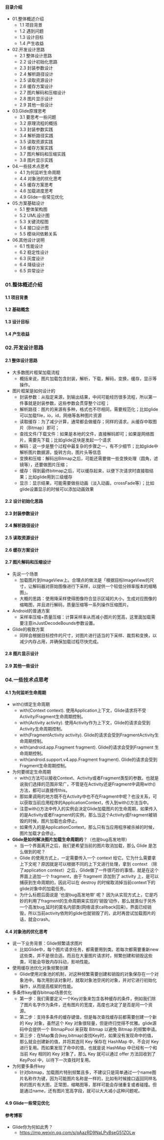 #### 目录介绍
- 01.整体概述介绍
    - 1.1 项目背景
    - 1.2 遇到问题
    - 1.3 设计目标
    - 1.4 产生收益
- 02.开发设计思路
    - 2.1 整体设计思路
    - 2.2 设计初始化思路
    - 2.3 封装参数设计
    - 2.4 解析路径设计
    - 2.5 读取资源设计
    - 2.6 缓存方案设计
    - 2.7 图片解码和压缩设计
    - 2.8 图片显示设计
    - 2.9 其他一些设计
- 03.Glide原理思考
    - 3.1 要思考一些问题
    - 3.2 原理流程的概括
    - 3.3 封装参数实践
    - 3.4 解析路径实践
    - 3.5 读取资源实践
    - 3.6 缓存方案实践
    - 3.7 图片解码和压缩实践
    - 3.8 图片显示实践
- 04.一些技术点思考
    - 4.1 为何监听生命周期
    - 4.4 对象池的优化思考
    - 4.5 缓存方案思考
    - 4.6 加载进度思考
    - 4.9 Glide一些常见优化
- 05.方案基础设计
    - 5.1 整体架构图
    - 5.2 UML设计图
    - 5.3 关键流程图
    - 5.4 接口设计图
    - 5.5 模块间依赖关系
- 06.其他设计说明
    - 6.1 性能设计
    - 6.2 稳定性设计
    - 6.3 灰度设计
    - 6.4 降级设计
    - 6.5 异常设计




### 01.整体概述介绍
#### 1.1 项目背景



#### 1.2 基础概念


#### 1.3 设计目标


#### 1.4 产生收益




### 02.开发设计思路
#### 2.1 整体设计思路
- 大多数图片框架加载流程
    - 概括来说，图片加载包含封装，解析，下载，解码，变换，缓存，显示等操作。
- 图片框架是如何设计的
    - 封装参数：从指定来源，到输出结果，中间可能经历很多流程，所以第一件事就是封装参数，这些参数会贯穿整个过程；
    - 解析路径：图片的来源有多种，格式也不尽相同，需要规范化；比如glide可以加载file，io，id，网络等各种图片资源
    - 读取缓存：为了减少计算，通常都会做缓存；同样的请求，从缓存中取图片（Bitmap）即可；
    - 查找文件/下载文件：如果是本地的文件，直接解码即可；如果是网络图片，需要先下载；比如glide这块是发起一个请求
    - 解码：这一步是整个过程中最复杂的步骤之一，有不少细节；比如glide中解析图片数据源，旋转方向，图片头等信息
    - 变换和压缩：解码出Bitmap之后，可能还需要做一些变换处理（圆角，滤镜等），还要做图片压缩；
    - 缓存：得到最终bitmap之后，可以缓存起来，以便下次请求时直接取结果；比如glide用到三级缓存
    - 显示：显示结果，可能需要做些动画（淡入动画，crossFade等）；比如glide设置显示的时候可以添加动画效果



#### 2.2 设计初始化思路
#### 2.3 封装参数设计


#### 2.4 解析路径设计


#### 2.5 读取资源设计


#### 2.6 缓存方案设计


#### 2.7 图片解码和压缩设计
- 先说一个场景
    - 加载图片到ImageView上。合理点的做法是「根据目标ImageView的尺寸，让解码器对原始图像进行下采样，以提供一个较低分辨率版本的缩略图」。
    - 大概的思路：使用降采样使得图像符合显示区域的大小，生成对应图像的缩略图，并且进行解码，质量压缩等一系列操作压缩图片。
- Android的普通方案
    - 采样率压缩+质量压缩：计算采样率从而减小图片的宽高，这里面加载需要注意inJustDecodeBounds参数设置。
- Glide的极致方案
    - 同样会根据目标控件的尺寸，对图片进行适当的下采样、裁剪和变换，以减少内存占用，并确保加载过程尽快完成。
    
    


#### 2.8 图片显示设计


#### 2.9 其他一些设计




### 04.一些技术点思考
#### 4.1 为何监听生命周期
- with()绑定生命周期
    - with(Context context). 使用Application上下文，Glide请求将不受Activity/Fragment生命周期控制。
    - with(Activity activity). 使用Activity作为上下文，Glide的请求会受到Activity生命周期控制。
    - with(FragmentActivity activity). Glide的请求会受到FragmentActivity生命周期控制。
    - with(android.app.Fragment fragment). Glide的请求会受到Fragment 生命周期控制。
    - with(android.support.v4.app.Fragment fragment). Glide的请求会受到Fragment生命周期控制。
- 为何要绑定生命周期
    - with()方法可以接收Context、Activity或者Fragment类型的参数。也就是说我们选择的范围非常广，不管是在Activity还是Fragment中调用with()方法，都可以直接传this。
    - 那如果调用的地方既不在Activity中也不在Fragment中呢？也没关系，可以获取当前应用程序的ApplicationContext，传入到with()方法当中。
    - 注意with()方法中传入的实例会决定Glide加载图片的生命周期，如果传入的是Activity或者Fragment的实例，那么当这个Activity或Fragment被销毁的时候，图片加载也会停止。
    - 如果传入的是ApplicationContext，那么只有当应用程序被杀掉的时候，图片加载才会停止。
- **Glide是如何解决图片加载生命周期的**？（也是bug高发地带）
    - 当一个界面离开之后，我们更希望当前的图片取消加载，那么 Glide 是怎么做到的呢？
    - Glide 的使用方式上，一定需要传入一个 context 给它。它为什么需要拿上下文呢？原因就是可以根据不同的上下文进行处理，拿到 context （除了application context）之后，Glide做了一件很巧妙的事情，就是在这个界面上追加一个 fragment，由于 fragment 添加到了 activity 上，是可以捕获到生命周期的，因此可以在 destroy 的时候取消掉当前context下的 glide对象中的加载任务。
    - 为什么标题后面说是 ‘也是bug高发地带’ 呢？ 因为从实现方式上，它是巧妙的利用了fragment的生命周期来实现的‘销毁’动作，那么就类似于另外一个高发bug,延时的匿名内部类(网络请求callback回来)，界面已经销毁，所以当前activity依附的glide也就销毁了的，此时再尝试加载图片的话，就会crash。




#### 4.4 对象池的优化思考
- 说一下业务背景：Glide频繁请求图片
    - 比如Glide中，每个图片请求任务，都需要用到类。若每次都需要重新new这些类，并不是很合适。而且在大量图片请求时，频繁创建和销毁这些类，可能会导致内存抖动，影响性能。
- 使用缓存池优化对象频繁创建
    - Glide使用对象池的机制，对这种频繁需要创建和销毁的对象保存在一个对象池中。每次用到该对象时，就取对象池空闲的对象，并对它进行初始化操作，从而提高框架的性能。
- 多条件key缓存bitmap场景优化
    - 第一步：我们需要定义一个Key对象来包含各种缓存的条件，例如我们除了图片名字作为条件，还有图片的宽度，高度也决定了是否是同一个资源。
    - 第二步：支持多条件的缓存键值，但是每次查找缓存前都需要创建一个新的 Key 对象，虽然这个 Key 对象很轻量，但是终归觉得不优雅。glide源码中会提供一个 BitmapPool 来获取 Bitmap 以避免 Bitmap 的频繁申请。
    - 第三步：在Map集合(key,bitmap)查找Key时，如果没有发现命中的值，那么就会创建新的值，并将其连同 Key 保存在 HashMap 中，不会对 Key 进行复用。而如果发现了命中的值，也就是说 HashMap 中已经有一个和当前 Key 相同的 Key 对象了，那么 Key 就可以通过 offer 方法回收到了 KeyPool 中，以待下一次查找时复用。
- 为何要多条件key
    - 针对bitmap，加载图片特别频繁且多，不建议只是简单通过一个name图片名称作为键，因为可能图片名称是一样的，比如有时候接口返回同样名称的图片有大图，正常图，缩略图等，那样可能会存储重复或者碰撞。但是通过name，还有图片宽高字段，就可以大大减小这种问题呢。




#### 4.9 Glide一些常见优化






#### 参考博客
- Glide你为何如此秀？
    - https://mp.weixin.qq.com/s/pAazRD9NaLPvBseG51ZOLw






